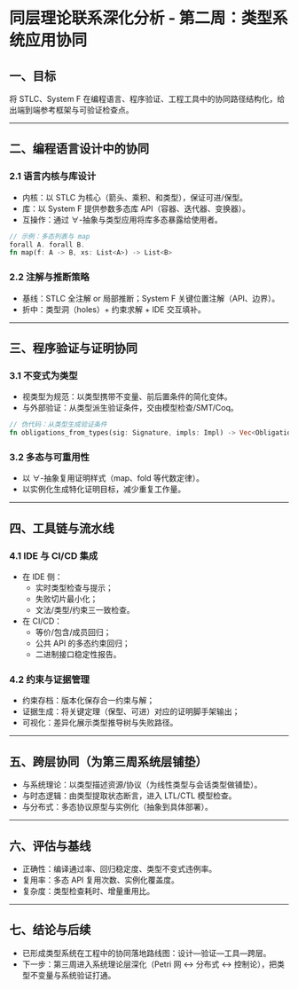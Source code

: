 # 同层理论联系深化分析 - 第二周：类型系统应用协同

## 一、目标

将 STLC、System F 在编程语言、程序验证、工程工具中的协同路径结构化，给出端到端参考框架与可验证检查点。

---

## 二、编程语言设计中的协同

### 2.1 语言内核与库设计

- 内核：以 STLC 为核心（箭头、乘积、和类型），保证可进/保型。
- 库：以 System F 提供参数多态库 API（容器、迭代器、变换器）。
- 互操作：通过 ∀-抽象与类型应用将库多态暴露给使用者。

```rust
// 示例：多态列表与 map
forall A. forall B.
fn map(f: A -> B, xs: List<A>) -> List<B>
```

### 2.2 注解与推断策略

- 基线：STLC 全注解 or 局部推断；System F 关键位置注解（API、边界）。
- 折中：类型洞（holes）+ 约束求解 + IDE 交互填补。

---

## 三、程序验证与证明协同

### 3.1 不变式为类型

- 视类型为规范：以类型携带不变量、前后置条件的简化变体。
- 与外部验证：从类型派生验证条件，交由模型检查/SMT/Coq。

```rust
// 伪代码：从类型生成验证条件
fn obligations_from_types(sig: Signature, impls: Impl) -> Vec<Obligation> { /* ... */ }
```

### 3.2 多态与可重用性

- 以 ∀-抽象复用证明样式（map、fold 等代数定律）。
- 以实例化生成特化证明目标，减少重复工作量。

---

## 四、工具链与流水线

### 4.1 IDE 与 CI/CD 集成

- 在 IDE 侧：
  - 实时类型检查与提示；
  - 失败切片最小化；
  - 文法/类型/约束三一致检查。
- 在 CI/CD：
  - 等价/包含/成员回归；
  - 公共 API 的多态约束回归；
  - 二进制接口稳定性报告。

### 4.2 约束与证据管理

- 约束存档：版本化保存合一约束与解；
- 证据生成：将关键定理（保型、可进）对应的证明脚手架输出；
- 可视化：差异化展示类型推导树与失败路径。

---

## 五、跨层协同（为第三周系统层铺垫）

- 与系统理论：以类型描述资源/协议（为线性类型与会话类型做铺垫）。
- 与时态逻辑：由类型提取状态断言，进入 LTL/CTL 模型检查。
- 与分布式：多态协议原型与实例化（抽象到具体部署）。

---

## 六、评估与基线

- 正确性：编译通过率、回归稳定度、类型不变式违例率。
- 复用率：多态 API 复用次数、实例化覆盖度。
- 复杂度：类型检查耗时、增量重用比。

---

## 七、结论与后续

- 已形成类型系统在工程中的协同落地路线图：设计—验证—工具—跨层。
- 下一步：第三周进入系统理论层深化（Petri 网 ↔ 分布式 ↔ 控制论），把类型不变量与系统验证打通。
